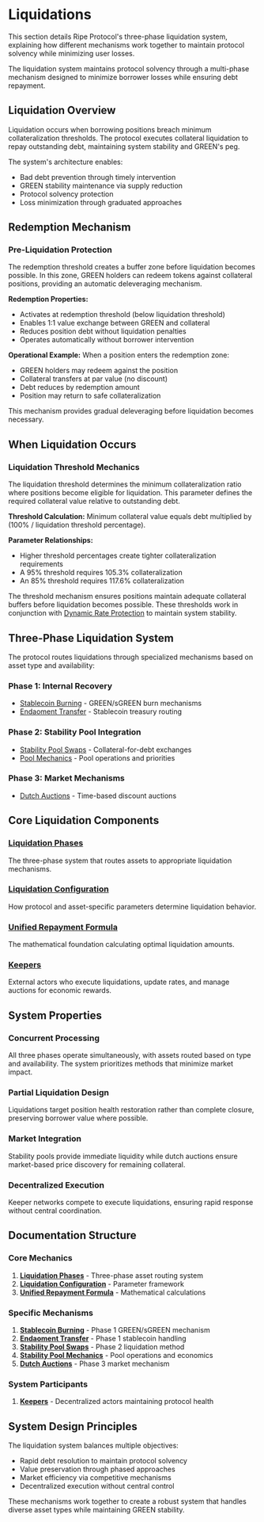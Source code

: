 # Liquidations

This section details Ripe Protocol's three-phase liquidation system, explaining how different mechanisms work together to maintain protocol solvency while minimizing user losses.

The liquidation system maintains protocol solvency through a multi-phase mechanism designed to minimize borrower losses while ensuring debt repayment.

## Liquidation Overview

Liquidation occurs when borrowing positions breach minimum collateralization thresholds. The protocol executes collateral liquidation to repay outstanding debt, maintaining system stability and GREEN's peg.

The system's architecture enables:
- Bad debt prevention through timely intervention
- GREEN stability maintenance via supply reduction
- Protocol solvency protection
- Loss minimization through graduated approaches

## Redemption Mechanism

### Pre-Liquidation Protection

The redemption threshold creates a buffer zone before liquidation becomes possible. In this zone, GREEN holders can redeem tokens against collateral positions, providing an automatic deleveraging mechanism.

**Redemption Properties:**
- Activates at redemption threshold (below liquidation threshold)
- Enables 1:1 value exchange between GREEN and collateral
- Reduces position debt without liquidation penalties
- Operates automatically without borrower intervention

**Operational Example:**
When a position enters the redemption zone:
- GREEN holders may redeem against the position
- Collateral transfers at par value (no discount)
- Debt reduces by redemption amount
- Position may return to safe collateralization

This mechanism provides gradual deleveraging before liquidation becomes necessary.

## When Liquidation Occurs

### Liquidation Threshold Mechanics

The liquidation threshold determines the minimum collateralization ratio where positions become eligible for liquidation. This parameter defines the required collateral value relative to outstanding debt.

**Threshold Calculation:**
Minimum collateral value equals debt multiplied by (100% / liquidation threshold percentage).

**Parameter Relationships:**
- Higher threshold percentages create tighter collateralization requirements
- A 95% threshold requires 105.3% collateralization
- An 85% threshold requires 117.6% collateralization

The threshold mechanism ensures positions maintain adequate collateral buffers before liquidation becomes possible. These thresholds work in conjunction with [Dynamic Rate Protection](borrowing/dynamic-rate-protection.md) to maintain system stability.

## Three-Phase Liquidation System

The protocol routes liquidations through specialized mechanisms based on asset type and availability:

### Phase 1: Internal Recovery
- [Stablecoin Burning](04-stablecoin-burning.md) - GREEN/sGREEN burn mechanisms
- [Endaoment Transfer](05-endaoment-transfer.md) - Stablecoin treasury routing

### Phase 2: Stability Pool Integration  
- [Stability Pool Swaps](06-stability-pool-swaps.md) - Collateral-for-debt exchanges
- [Pool Mechanics](07-stability-pool-mechanics.md) - Pool operations and priorities

### Phase 3: Market Mechanisms
- [Dutch Auctions](08-dutch-auctions.md) - Time-based discount auctions

## Core Liquidation Components

### **[Liquidation Phases](01-liquidation-phases.md)**
The three-phase system that routes assets to appropriate liquidation mechanisms.

### **[Liquidation Configuration](02-liquidation-configuration.md)**
How protocol and asset-specific parameters determine liquidation behavior.

### **[Unified Repayment Formula](03-unified-repayment-formula.md)**
The mathematical foundation calculating optimal liquidation amounts.

### **[Keepers](09-keepers.md)**
External actors who execute liquidations, update rates, and manage auctions for economic rewards.

## System Properties

### Concurrent Processing
All three phases operate simultaneously, with assets routed based on type and availability. The system prioritizes methods that minimize market impact.

### Partial Liquidation Design
Liquidations target position health restoration rather than complete closure, preserving borrower value where possible.

### Market Integration
Stability pools provide immediate liquidity while dutch auctions ensure market-based price discovery for remaining collateral.

### Decentralized Execution
Keeper networks compete to execute liquidations, ensuring rapid response without central coordination.

## Documentation Structure

### Core Mechanics
1. **[Liquidation Phases](01-liquidation-phases.md)** - Three-phase asset routing system
2. **[Liquidation Configuration](02-liquidation-configuration.md)** - Parameter framework
3. **[Unified Repayment Formula](03-unified-repayment-formula.md)** - Mathematical calculations

### Specific Mechanisms
1. **[Stablecoin Burning](04-stablecoin-burning.md)** - Phase 1 GREEN/sGREEN mechanism
2. **[Endaoment Transfer](05-endaoment-transfer.md)** - Phase 1 stablecoin handling
3. **[Stability Pool Swaps](06-stability-pool-swaps.md)** - Phase 2 liquidation method
4. **[Stability Pool Mechanics](07-stability-pool-mechanics.md)** - Pool operations and economics
5. **[Dutch Auctions](08-dutch-auctions.md)** - Phase 3 market mechanism

### System Participants
1. **[Keepers](09-keepers.md)** - Decentralized actors maintaining protocol health

## System Design Principles

The liquidation system balances multiple objectives:
- Rapid debt resolution to maintain protocol solvency
- Value preservation through phased approaches
- Market efficiency via competitive mechanisms
- Decentralized execution without central control

These mechanisms work together to create a robust system that handles diverse asset types while maintaining GREEN stability.